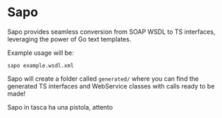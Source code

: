 # Sapo
Sapo provides seamless conversion from SOAP WSDL to TS interfaces,
leveraging the power of Go text templates.

Example usage will be:
```
sapo example.wsdl.xml
```

Sapo will create a folder called ```generated/``` where you can find
the generated TS interfaces and WebService classes with calls ready
to be made!

Sapo in tasca ha una pistola, attento